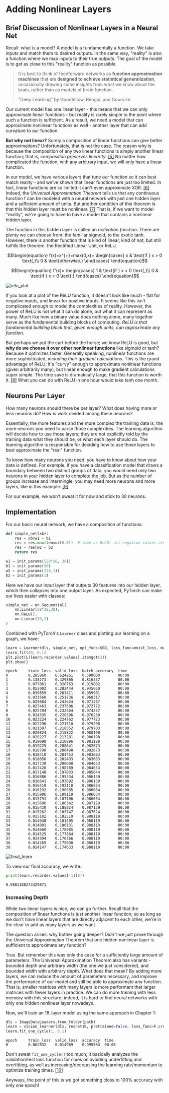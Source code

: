 # Adding Nonlinear Layers

## Brief Discussion of Nonlinear Layers in a Neural Net

Recall: what is a model? A model is a fundamentally a function. We take inputs and match 
them to desired outputs. In the same way, "reality" is also a function where we map inputs 
to their true outputs. The goal of the model is to get as close to this "reality" function 
as possible.

> It is best to think of feedforward networks as **function approximation machines** that are 
> **designed to achieve statistical generalization**, occasionally drawing some insights from 
> what we know about the brain, rather than as models of brain function. 
>
> "Deep Learning" by Goodfellow, Bengio, and Courville

Our current model has one linear layer - this means that we can only approximate linear 
functions - but reality is rarely simple to the point where such a function is sufficient. 
As a result, we need a model that can approximate nonlinear functions as well - another 
layer that can add curvature to our function.

**But why not linear?** Surely a composition of linear functions can give better approximations? 
Unfortunately, that is not the case. The reason why is because the composition of any two 
linear functions is simply another linear function; that is, *composition preserves linearity*. 
[[5]](https://www.statlect.com/matrix-algebra/composition-of-linear-maps) 
No matter how complicated the function, with any arbitrary input, we will only have a linear 
function.

In our model, we have various layers that tune our function so it can best match reality - 
and we've shown that linear functions are just too limited. In fact, linear functions are 
so limited it can't even approximate XOR. [[6]](https://stats.stackexchange.com/a/366131) 
Indeed, the *Universal Approximation Theorem* tells us that any continuous function f can be 
modeled with a neural network with just one hidden layer and a sufficient amount of units. 
But another condition of this theorem is that this hidden layer must be nonlinear. 
[[7]](https://towardsdatascience.com/if-rectified-linear-units-are-linear-how-do-they-add-nonlinearity-40247d3e4792) 
That is, if we want to model "reality", we're going to have to have a model that contains a 
nonlinear hidden layer. 

The function in this hidden layer is called an *activation function*. There are plenty we can 
choose from: the familiar sigmoid, to the exotic tanh. However, there is another function 
that is kind of linear, kind of not, but still fulfills the theorem: the Rectified Linear 
Unit, or ReLU.

```math
\begin{equation}
f(x)=x^{+}=max(0,x)=
  \begin{cases}
    x & \text{if } x > 0 \text{,}\\
    0 & \text{otherwise.}
  \end{cases}
\end{equation}
```

```math
\begin{equation}
f'(x)=
  \begin{cases}
    1 & \text{if } x > 0 \text{,}\\
    0 & \text{if } x < 0 \text{.}
  \end{cases}
\end{equation}
```

![relu_plot](images/relu.png)

If you look at a plot of the ReLU function, it doesn't look like much - flat for negative 
inputs, and linear for positive inputs. It seems like this isn't complicated enough to 
model the complexities of reality. However, the power of ReLU is not what it can do alone, 
but what it can represent as many. Much like how a binary value does nothing alone, many together 
serve as the fundamental building blocks of computing. *ReLU is that fundamental building 
block that, given enough units, can approximate any function*.

But perhaps we put the cart before the horse; we know ReLU is good, but **why do we choose it over 
other nonlinear functions** like sigmoid or tanh? Because it optimizes faster. Generally speaking, 
nonlinear functions are more sophisticated, *including their gradient calculations*. This is the 
grand advantage of ReLU; it's "curvy" enough to approximate nonlinear functions (given arbitrarily 
many), but linear enough to make gradient calculations super simple. The time save is 
dramatically large, that this function is worth it. 
[[8]](https://datascience.stackexchange.com/questions/37079/how-can-relu-ever-fit-the-curve-of-x%c2%b2/37080#37080) 
What you can do with ReLU in one hour would take tanh one month. 

## Neurons Per Layer

How many neurons should there be per layer? What does having more or less neurons do? How is 
work divided among these neurons?

Essentially, the more features and the more complex the training data is, the more neurons 
you need to parse those complexities. The learning algorithm will decide how to use those 
layers; they are not explicitly told by the training data what they should be, or what 
each layer should do. The learning algorithm is responsible for deciding how to use those 
layers to best approximate the "real" function.

To know how many neurons you need, you have to know about how your data is defined. For 
example, if you have a classification model that draws a boundary between two distinct 
groups of data, you would need only two neurons in your hidden layer to complete the 
job. But as the number of groups increase and intermingle, you may need more neurons 
and more layers, like in this example. 
[[9]](https://towardsdatascience.com/beginners-ask-how-many-hidden-layers-neurons-to-use-in-artificial-neural-networks-51466afa0d3e)

For our example, we won't sweat it for now and stick to 30 neurons.

## Implementation

For our basic neural network, we have a composition of functions:

```python
def simple_net(xb):
    res = xb@w1 + b1
    res = res.max(tensor(0.0))  # same as ReLU; all negative values are 0
    res = res@w2 + b2
    return res

w1 = init_params((28*28, 30))
b1 = init_params(30)
w2 = init_params((30,1))
b2 = init_params(1)
```

Here we have our input layer that outputs 30 features into our hidden layer, which then 
collapses into one output layer. As expected, PyTorch can make our lives easier with classes: 

```python
simple_net = nn.Sequential(
    nn.Linear(28*28,30),
    nn.ReLU(),
    nn.Linear(30,1)
)
```

Combined with PyTorch's `Learner` class and plotting our learning on a graph, we have: 

```python
learn = Learner(dls, simple_net, opt_func=SGD, loss_func=mnist_loss, metrics=batch_accuracy)
learn.fit(40, 0.1)
plt.plot(L(learn.recorder.values).itemgot(2))
plt.show()
```

```
epoch     train_loss  valid_loss  batch_accuracy  time
0         0.285860    0.624261    0.500000        00:00
1         0.138273    0.429865    0.816337        00:00
2         0.077861    0.320763    0.919802        00:00
3         0.052002    0.282444    0.945050        00:00
4         0.039859    0.263411    0.959901        00:00
5         0.033560    0.251736    0.968317        00:00
6         0.029884    0.243634    0.971287        00:00
7         0.027463    0.237506    0.972772        00:00
8         0.025704    0.232564    0.974257        00:00
9         0.024335    0.228396    0.976238        00:00
10        0.023224    0.224762    0.977723        00:00
11        0.022296    0.221510    0.979208        00:00
12        0.021507    0.218552    0.979703        00:00
13        0.020824    0.215822    0.980198        00:00
14        0.020227    0.213281    0.980198        00:00
15        0.019698    0.210896    0.981188        00:00
16        0.019225    0.208641    0.982673        00:00
17        0.018798    0.206498    0.982673        00:00
18        0.018410    0.204453    0.983663        00:00
19        0.018056    0.202493    0.983663        00:00
20        0.017730    0.200608    0.984653        00:00
21        0.017428    0.198789    0.984653        00:00
22        0.017148    0.197033    0.985644        00:00
23        0.016886    0.195334    0.986139        00:00
24        0.016641    0.193692    0.986139        00:00
25        0.016410    0.192110    0.986634        00:00
26        0.016192    0.190585    0.986634        00:00
27        0.015986    0.189119    0.986634        00:00
28        0.015791    0.187706    0.986634        00:00
29        0.015606    0.186342    0.987129        00:00
30        0.015430    0.185024    0.987129        00:00
31        0.015262    0.183747    0.987624        00:00
32        0.015102    0.182510    0.988119        00:00
33        0.014948    0.181305    0.988119        00:00
34        0.014801    0.180131    0.988119        00:00
35        0.014660    0.178985    0.988119        00:00
36        0.014525    0.177864    0.988119        00:00
37        0.014394    0.176766    0.988119        00:00
38        0.014269    0.175690    0.988119        00:00
39        0.014147    0.174633    0.988119        00:00
```

![final_learn](images/learning_plot.png)

To view our final accuracy, we write:

```python
print(learn.recorder.values[-1][2])
```

`0.9881188273429871`

### Increasing Depth

While two linear layers is nice, we can go further. Recall that the composition of linear 
functions is just another linear function; so as long as we don't have linear layers that 
are directly adjacent to each other, we're in the clear to add as many layers as we want. 

The question arises: why bother going deeper? Didn't we just prove through the Universal 
Approximation Theorem that one hidden nonlinear layer is sufficient to approximate any 
function?

True. But remember this was only the case for a sufficiently large amount of parameters. 
The Universal Approximation Theorem also has variants - bounded depth and arbitrary width 
(the one we just considered), and bounded width with arbitrary depth. What does that mean? 
By adding more layers, we can reduce the amount of parameters necessary, and improve 
the performance of our model and still be able to approximate any function. 
That is, smaller matrices with many layers is more performant that larger matrices with fewer 
layers in practice. We can do more training with less memory with this structure; indeed, 
it is hard to find neural networks with only one hidden nonlinear layer nowadays.

Now, we'll train an 18-layer model using the same approach in Chapter 1: 

```python
dls = ImageDataLoaders.from_folder(path)
learn = vision_learner(dls, resnet18, pretrained=False, loss_func=F.cross_entropy, metrics=accuracy)
learn.fit_one_cycle(1, 0.1)
```

```
epoch     train_loss  valid_loss  accuracy  time    
0         0.062832    0.014969    0.995584  00:06   
```

Don't sweat `fit_one_cycle()` too much; it basically analyzes the validation/test loss function 
for clues on avoiding underfitting and overfitting, as well as increasing/decreasing the 
learning rate/momentum to optimize training times. 
[[10]](https://sgugger.github.io/the-1cycle-policy.html)

Anyways, the point of this is we got something closs to 100% accuracy with only one epoch!

